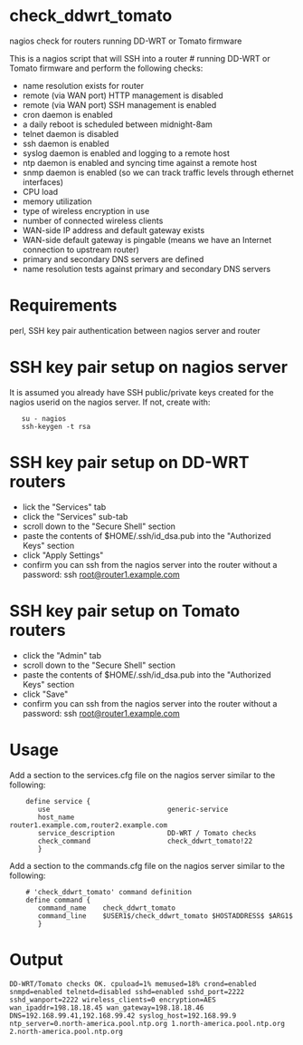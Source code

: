 # check_ddwrt_tomato
nagios check for routers running DD-WRT or Tomato firmware

This is a nagios script that will SSH into a router # running DD-WRT or Tomato firmware and perform the following checks: 
- name resolution exists for router
- remote (via WAN port) HTTP management is disabled
- remote (via WAN port) SSH  management is enabled
- cron daemon is enabled 
- a daily reboot is scheduled between midnight-8am
- telnet daemon is disabled
- ssh    daemon is enabled 
- syslog daemon is enabled and logging to a remote host
- ntp daemon is enabled and syncing time against a remote host
- snmp daemon is enabled (so we can track traffic levels through ethernet interfaces)
- CPU load
- memory utilization
- type of wireless encryption in use
- number of connected wireless clients
- WAN-side IP address and default gateway exists
- WAN-side default gateway is pingable (means we have an Internet connection to upstream router)
- primary and secondary DNS servers are defined
- name resolution tests against primary and secondary DNS servers


# Requirements
perl, SSH key pair authentication between nagios server and router

# SSH key pair setup on nagios server
It is assumed you already have SSH public/private keys created for the nagios userid on the nagios server.  If not, create with:
```
   su - nagios
   ssh-keygen -t rsa
```
# SSH key pair setup on DD-WRT routers
- lick the "Services" tab
- click the "Services" sub-tab
- scroll down to the "Secure Shell" section
- paste the contents of $HOME/.ssh/id_dsa.pub into the "Authorized Keys" section
- click "Apply Settings"
- confirm you can ssh from the nagios server into the router without a password:  ssh root@router1.example.com

# SSH key pair setup on Tomato routers
- click the "Admin" tab
- scroll down to the "Secure Shell" section
- paste the contents of $HOME/.ssh/id_dsa.pub into the "Authorized Keys" section
- click "Save"
- confirm you can ssh from the nagios server into the router without a password: ssh root@router1.example.com


# Usage
Add a section to the services.cfg file on the nagios server similar to the following:
```
    define service {
       use                             generic-service
       host_name                       router1.example.com,router2.example.com
       service_description             DD-WRT / Tomato checks
       check_command                   check_ddwrt_tomato!22
       }
```

Add a section to the commands.cfg file on the nagios server similar to the following:
```
    # 'check_ddwrt_tomato' command definition
    define command {
       command_name    check_ddwrt_tomato
       command_line    $USER1$/check_ddwrt_tomato $HOSTADDRESS$ $ARG1$
       }
```


# Output
```
DD-WRT/Tomato checks OK. cpuload=1% memused=18% crond=enabled snmpd=enabled telnetd=disabled sshd=enabled sshd_port=2222 sshd_wanport=2222 wireless_clients=0 encryption=AES wan_ipaddr=198.18.18.45 wan_gateway=198.18.18.46 DNS=192.168.99.41,192.168.99.42 syslog_host=192.168.99.9 ntp_server=0.north-america.pool.ntp.org 1.north-america.pool.ntp.org 2.north-america.pool.ntp.org 
```

